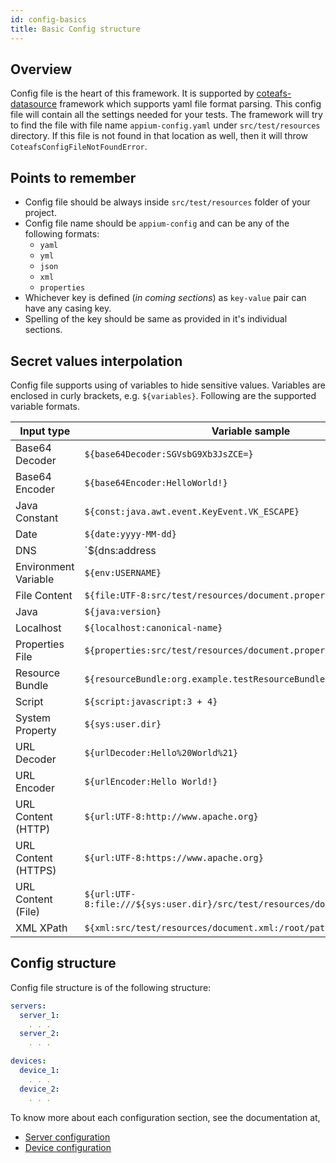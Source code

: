 ```yaml
---
id: config-basics
title: Basic Config structure
---
```


## Overview

Config file is the heart of this framework. It is supported by [coteafs-datasource][config] framework which supports yaml file format parsing. This config file will contain all the settings needed for your tests. The framework will try to find the file with file name `appium-config.yaml` under `src/test/resources` directory. If this file is not found in that location as well, then it will throw `CoteafsConfigFileNotFoundError`.

## Points to remember

- Config file should be always inside `src/test/resources` folder of your project.
- Config file name should be `appium-config` and can be any of the following formats:
	- `yaml`
	- `yml`
	- `json`
	- `xml`
	- `properties`
- Whichever key is defined (_in coming sections_) as `key-value` pair can have any casing key.
- Spelling of the key should be same as provided in it's individual sections.

## Secret values interpolation

Config file supports using of variables to hide sensitive values. Variables are enclosed in curly brackets, e.g. `${variables}`. Following are the supported variable formats.

Input type | Variable sample
-----------|----------------
Base64 Decoder | `${base64Decoder:SGVsbG9Xb3JsZCE=}`
Base64 Encoder | `${base64Encoder:HelloWorld!}`
Java Constant | `${const:java.awt.event.KeyEvent.VK_ESCAPE}`
Date | `${date:yyyy-MM-dd}`
DNS | `${dns:address|apache.org}`
Environment Variable | `${env:USERNAME}`
File Content | `${file:UTF-8:src/test/resources/document.properties}`
Java | `${java:version}`
Localhost | `${localhost:canonical-name}`
Properties File | `${properties:src/test/resources/document.properties::mykey}`
Resource Bundle | `${resourceBundle:org.example.testResourceBundleLookup:mykey}`
Script | `${script:javascript:3 + 4}`
System Property | `${sys:user.dir}`
URL Decoder | `${urlDecoder:Hello%20World%21}`
URL Encoder | `${urlEncoder:Hello World!}`
URL Content (HTTP) | `${url:UTF-8:http://www.apache.org}`
URL Content (HTTPS) | `${url:UTF-8:https://www.apache.org}`
URL Content (File) | `${url:UTF-8:file:///${sys:user.dir}/src/test/resources/document.properties}`
XML XPath | `${xml:src/test/resources/document.xml:/root/path/to/node}`

## Config structure

Config file structure is of the following structure:

```yaml
servers:
  server_1:
    . . .
  server_2:
    . . .

devices:
  device_1:
    . . .
  device_2:
    . . .
```

To know more about each configuration section, see the documentation at,

- [Server configuration][server]
- [Device configuration][device]

[config]: https://github.com/WasiqB/coteafs-datasource
[server]: /projects/appium/server-setting/
[device]: /projects/appium/device-setting/
